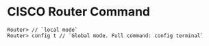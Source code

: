 # CISCO Router Command

```
Router> // `local mode` 
Router> config t // `Global mode. Full command: config terminal`

```

